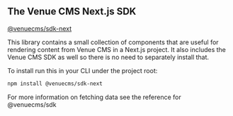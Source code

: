 ## The Venue CMS Next.js SDK

[@venuecms/sdk-next](https://www.npmjs.com/package/@venuecms/sdk-next)

This library contains a small collection of components that are useful for rendering content from Venue CMS in a Next.js project. It also includes the Venue CMS SDK as well so there is no need to separately install that.

To install run this in your CLI under the project root:
```bash
npm install @venuecms/sdk-next
```

For more information on fetching data see the reference for @venuecms/sdk
